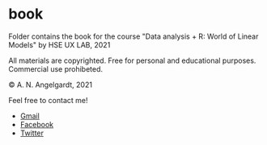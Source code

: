 # book

Folder contains the book for the course "Data analysis + R: World of Linear Models" by HSE UX LAB, 2021

All materials are copyrighted. Free for personal and educational purposes. Commercial use prohibeted.

© A. N. Angelgardt, 2021

Feel free to contact me!
* [Gmail](a.n.angelgardt@gmail.com)
* [Facebook](https://facebook.com/a.n.angelgardt)
* [Twitter](https://twitter.com/AAngelgardt)
